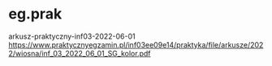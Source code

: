 # eg.prak
arkusz-praktyczny-inf03-2022-06-01
https://www.praktycznyegzamin.pl/inf03ee09e14/praktyka/file/arkusze/2022/wiosna/inf_03_2022_06_01_SG_kolor.pdf
